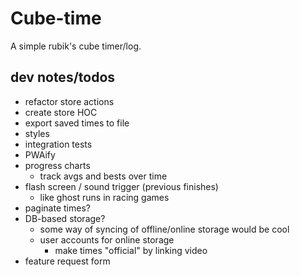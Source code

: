 # Cube-time

A simple rubik's cube timer/log.

## dev notes/todos

- refactor store actions
- create store HOC
- export saved times to file
- styles
- integration tests
- PWAify
- progress charts
  - track avgs and bests over time
- flash screen / sound trigger (previous finishes)
  - like ghost runs in racing games
- paginate times?
- DB-based storage?
  - some way of syncing of offline/online storage would be cool
  - user accounts for online storage
    - make times "official" by linking video
- feature request form
